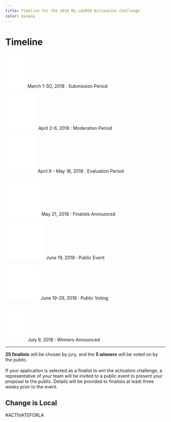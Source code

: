 ```yaml
---
title: Timeline for the 2018 My LA2050 Activation Challenge
color: banana
---
```


# Timeline

<section class="timeline has-icons" markdown="1"><div markdown="1">

![](/assets/images/icons/submission.svg) March 1-3O, 2018
: Submission Period

![](/assets/images/icons/moderation.svg) April 2-6, 2018
: Moderation Period

![](/assets/images/icons/evaluation.svg) April 9 - May 18, 2018
: Evaluation Period

![](/assets/images/icons/finalists.svg) May 21, 2018
: Finalists Announced

![](/assets/images/icons/event.svg) June 19, 2018
: Public Event

![](/assets/images/icons/voting.svg) June 19-29, 2018
: Public Voting

![](/assets/images/icons/winners.svg) July 9, 2018
: Winners Announced

* * *

**25 finalists** will be chosen by jury, and the <span class="avoid-break">**5 winners** will be voted on by the public.</span><br /><br />If your application is selected as a finalist to win the activation challenge, a representative of your team will be invited to a public event to present your proposal to the public. Details will be provided to finalists at least three weeks prior to the event.

</div></section>

<section class="blueberry styled"><div markdown="1">

# Change is&nbsp;Local

<p class="activate-tag">#ACTIVATEFORLA</p>

</div></section>
